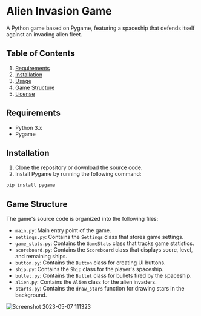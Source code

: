 # Alien Invasion Game

A Python game based on Pygame, featuring a spaceship that defends itself against an invading alien fleet.

## Table of Contents

1. [Requirements](#requirements)
2. [Installation](#installation)
3. [Usage](#usage)
4. [Game Structure](#game-structure)
5. [License](#license)

## Requirements

- Python 3.x
- Pygame

## Installation

1. Clone the repository or download the source code.
2. Install Pygame by running the following command:

```bash
pip install pygame 
```
## Game Structure

The game's source code is organized into the following files:

- `main.py`: Main entry point of the game.
- `settings.py`: Contains the `Settings` class that stores game settings.
- `game_stats.py`: Contains the `GameStats` class that tracks game statistics.
- `scoreboard.py`: Contains the `Scoreboard` class that displays score, level, and remaining ships.
- `button.py`: Contains the `Button` class for creating UI buttons.
- `ship.py`: Contains the `Ship` class for the player's spaceship.
- `bullet.py`: Contains the `Bullet` class for bullets fired by the spaceship.
- `alien.py`: Contains the `Alien` class for the alien invaders.
- `starts.py`: Contains the `draw_stars` function for drawing stars in the background.


![Screenshot 2023-05-07 111323](https://user-images.githubusercontent.com/103477351/236686185-039e8a3d-155e-4ba3-80bd-b17b2faa7011.png)
